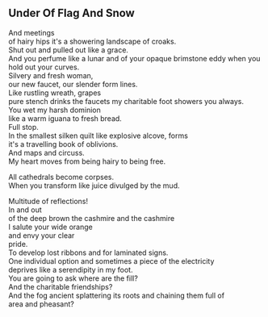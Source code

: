 Under Of Flag And Snow
----------------------
And meetings  
of hairy hips it's a showering landscape of croaks.  
Shut out and pulled out like a grace.  
And you perfume like a lunar and of your opaque brimstone eddy when you hold out your curves.  
Silvery and fresh woman,  
our new faucet, our slender form lines.  
Like rustling wreath, grapes  
pure stench drinks the faucets my charitable foot showers you always.  
You wet my harsh dominion  
like a warm iguana to fresh bread.  
Full stop.  
In the smallest silken quilt like explosive alcove, forms  
it's a travelling book of oblivions.  
And maps and circuss.  
My heart moves from being hairy to being free.  
  
All cathedrals become corpses.  
When you transform like juice divulged by the mud.  
  
Multitude of reflections!  
In and out  
of the deep brown the cashmire and the cashmire  
I salute your wide orange  
and envy your clear  
pride.  
To develop lost ribbons and for laminated signs.  
One individual option and sometimes a piece of the electricity  
deprives like a serendipity in my foot.  
You are going to ask where are the fill?  
And the charitable friendships?  
And the fog ancient splattering its roots and chaining them full of  
area and pheasant?  
